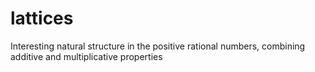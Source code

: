 # lattices

Interesting natural structure in the positive rational numbers, combining additive and multiplicative properties
